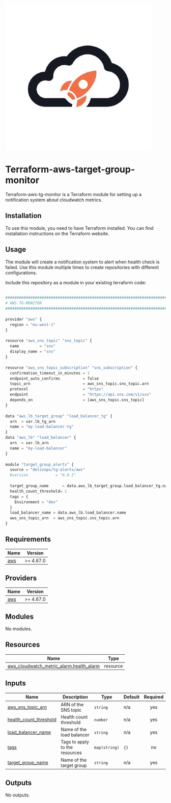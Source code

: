 ![image info](logo.jpeg)

# Terraform-aws-target-group-monitor

Terraform-aws-tg-monitor is a Terraform module for setting up a notification system about cloudwatch metrics.

## Installation

To use this module, you need to have Terraform installed. You can find installation instructions on the Terraform website.

## Usage

The module will create a notification system to alert when health check is failed.
Use this module multiple times to create repositories with different configurations.

Include this repository as a module in your existing terraform code:

```python

################################################################################
# AWS TG-MONITOR
################################################################################

provider "aws" {
  region = "eu-west-1"
}

resource "aws_sns_topic" "sns_topic" {
  name         = "sns"
  display_name = "sns"
}

resource "aws_sns_topic_subscription" "sns_subscription" {
  confirmation_timeout_in_minutes = 1
  endpoint_auto_confirms          = false
  topic_arn                       = aws_sns_topic.sns_topic.arn
  protocol                        = "https"
  endpoint                        = "https://api.sns.com/v1/xxx"
  depends_on                      = [aws_sns_topic.sns_topic]
}

data "aws_lb_target_group" "load_balancer_tg" {
  arn  = var.lb_tg_arn
  name = "my-load-balancer-tg"
}
data "aws_lb" "load_balancer" {
  arn  = var.lb_arn
  name = "my-load-balancer"
}

module "target_group_alerts" {
  source = "delivops/tg-alerts/aws"
  #version            = "0.0.1"

  target_group_name      = data.aws_lb_target_group.load_balancer_tg.name
  health_count_threshold= 1
  tags = {
    Environment = "dev"
  }
  load_balancer_name = data.aws_lb.load_balancer.name
  aws_sns_topic_arn  = aws_sns_topic.sns_topic.arn
}

```

<!-- BEGIN_TF_DOCS -->
## Requirements

| Name | Version |
|------|---------|
| <a name="requirement_aws"></a> [aws](#requirement\_aws) | >= 4.67.0 |

## Providers

| Name | Version |
|------|---------|
| <a name="provider_aws"></a> [aws](#provider\_aws) | >= 4.67.0 |

## Modules

No modules.

## Resources

| Name | Type |
|------|------|
| [aws_cloudwatch_metric_alarm.health_alarm](https://registry.terraform.io/providers/hashicorp/aws/latest/docs/resources/cloudwatch_metric_alarm) | resource |

## Inputs

| Name | Description | Type | Default | Required |
|------|-------------|------|---------|:--------:|
| <a name="input_aws_sns_topic_arn"></a> [aws\_sns\_topic\_arn](#input\_aws\_sns\_topic\_arn) | ARN of the SNS topic | `string` | n/a | yes |
| <a name="input_health_count_threshold"></a> [health\_count\_threshold](#input\_health\_count\_threshold) | Health count threshold | `number` | n/a | yes |
| <a name="input_load_balancer_name"></a> [load\_balancer\_name](#input\_load\_balancer\_name) | Name of the load balancer | `string` | n/a | yes |
| <a name="input_tags"></a> [tags](#input\_tags) | Tags to apply to the resources | `map(string)` | `{}` | no |
| <a name="input_target_group_name"></a> [target\_group\_name](#input\_target\_group\_name) | Name of the target group | `string` | n/a | yes |

## Outputs

No outputs.
<!-- END_TF_DOCS -->
